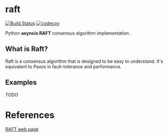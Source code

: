 # raft
[![Build Status](https://travis-ci.com/aratz-lasa/raft.svg?token=14vGnmnCyxosg26uva6k&branch=master)](https://travis-ci.com/aratz-lasa/raft) 
[![codecov](https://codecov.io/gh/aratz-lasa/raft/branch/master/graph/badge.svg?token=2lheZbjYK7)](https://codecov.io/gh/aratz-lasa/raft)


Python **asyncio RAFT** consensus algorithm implementation.

## What is Raft?
Raft is a consensus algorithm that is designed to be easy to understand. It's equivalent to Paxos in fault-tolerance and performance.

## Examples
*TODO*

# References
[RAFT web page](https://raft.github.io/)
